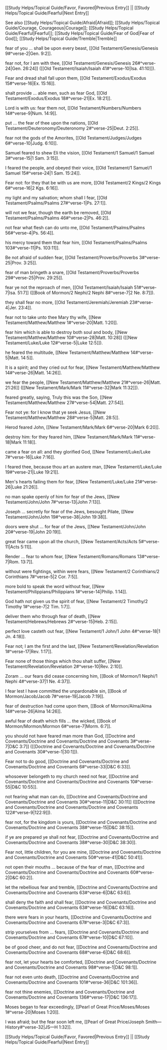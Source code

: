 [[Study Helps/Topical Guide/Favor, Favored|Previous Entry]]  ||  [[Study Helps/Topical Guide/Fearful|Next Entry]]

 See also [[Study Helps/Topical Guide/Afraid|Afraid]]; [[Study Helps/Topical Guide/Courage, Courageous|Courage]]; [[Study Helps/Topical Guide/Fearful|Fearful]]; [[Study Helps/Topical Guide/Fear of God|Fear of God]]; [[Study Helps/Topical Guide/Tremble|Tremble]]

 fear of you ... shall be upon every beast, [[Old Testament/Genesis/Genesis 9#^verse-2|Gen. 9:2]].

 fear not, for I am with thee, [[Old Testament/Genesis/Genesis 26#^verse-24|Gen. 26:24]] ([[Old Testament/Isaiah/Isaiah 41#^verse-10|Isa. 41:10]]).

 Fear and dread shall fall upon them, [[Old Testament/Exodus/Exodus 15#^verse-16|Ex. 15:16]].

 shalt provide ... able men, such as fear God, [[Old Testament/Exodus/Exodus 18#^verse-21|Ex. 18:21]].

 Lord is with us: fear them not, [[Old Testament/Numbers/Numbers 14#^verse-9|Num. 14:9]].

 put ... the fear of thee upon the nations, [[Old Testament/Deuteronomy/Deuteronomy 2#^verse-25|Deut. 2:25]].

 fear not the gods of the Amorites, [[Old Testament/Judges/Judges 6#^verse-10|Judg. 6:10]].

 Samuel feared to shew Eli the vision, [[Old Testament/1 Samuel/1 Samuel 3#^verse-15|1 Sam. 3:15]].

 I feared the people, and obeyed their voice, [[Old Testament/1 Samuel/1 Samuel 15#^verse-24|1 Sam. 15:24]].

 Fear not: for they that be with us are more, [[Old Testament/2 Kings/2 Kings 6#^verse-16|2 Kgs. 6:16]].

 my light and my salvation; whom shall I fear, [[Old Testament/Psalms/Psalms 27#^verse-1|Ps. 27:1]].

 will not we fear, though the earth be removed, [[Old Testament/Psalms/Psalms 46#^verse-2|Ps. 46:2]].

 not fear what flesh can do unto me, [[Old Testament/Psalms/Psalms 56#^verse-4|Ps. 56:4]].

 his mercy toward them that fear him, [[Old Testament/Psalms/Psalms 103#^verse-11|Ps. 103:11]].

 Be not afraid of sudden fear, [[Old Testament/Proverbs/Proverbs 3#^verse-25|Prov. 3:25]].

 fear of man bringeth a snare, [[Old Testament/Proverbs/Proverbs 29#^verse-25|Prov. 29:25]].

 fear ye not the reproach of men, [[Old Testament/Isaiah/Isaiah 51#^verse-7|Isa. 51:7]] ([[Book of Mormon/2 Nephi/2 Nephi 8#^verse-7|2 Ne. 8:7]]).

 they shall fear no more, [[Old Testament/Jeremiah/Jeremiah 23#^verse-4|Jer. 23:4]].

 fear not to take unto thee Mary thy wife, [[New Testament/Matthew/Matthew 1#^verse-20|Matt. 1:20]].

 fear him which is able to destroy both soul and body, [[New Testament/Matthew/Matthew 10#^verse-28|Matt. 10:28]] ([[New Testament/Luke/Luke 12#^verse-5|Luke 12:5]]).

 he feared the multitude, [[New Testament/Matthew/Matthew 14#^verse-5|Matt. 14:5]].

 It is a spirit; and they cried out for fear, [[New Testament/Matthew/Matthew 14#^verse-26|Matt. 14:26]].

 we fear the people, [[New Testament/Matthew/Matthew 21#^verse-26|Matt. 21:26]] ([[New Testament/Mark/Mark 11#^verse-32|Mark 11:32]]).

 feared greatly, saying, Truly this was the Son, [[New Testament/Matthew/Matthew 27#^verse-54|Matt. 27:54]].

 Fear not ye: for I know that ye seek Jesus, [[New Testament/Matthew/Matthew 28#^verse-5|Matt. 28:5]].

 Herod feared John, [[New Testament/Mark/Mark 6#^verse-20|Mark 6:20]].

 destroy him: for they feared him, [[New Testament/Mark/Mark 11#^verse-18|Mark 11:18]].

 came a fear on all: and they glorified God, [[New Testament/Luke/Luke 7#^verse-16|Luke 7:16]].

 I feared thee, because thou art an austere man, [[New Testament/Luke/Luke 19#^verse-21|Luke 19:21]].

 Men's hearts failing them for fear, [[New Testament/Luke/Luke 21#^verse-26|Luke 21:26]].

 no man spake openly of him for fear of the Jews, [[New Testament/John/John 7#^verse-13|John 7:13]].

 Joseph ... secretly for fear of the Jews, besought Pilate, [[New Testament/John/John 19#^verse-38|John 19:38]].

 doors were shut ... for fear of the Jews, [[New Testament/John/John 20#^verse-19|John 20:19]].

 great fear came upon all the church, [[New Testament/Acts/Acts 5#^verse-11|Acts 5:11]].

 Render ... fear to whom fear, [[New Testament/Romans/Romans 13#^verse-7|Rom. 13:7]].

 without were fightings, within were fears, [[New Testament/2 Corinthians/2 Corinthians 7#^verse-5|2 Cor. 7:5]].

 more bold to speak the word without fear, [[New Testament/Philippians/Philippians 1#^verse-14|Philip. 1:14]].

 God hath not given us the spirit of fear, [[New Testament/2 Timothy/2 Timothy 1#^verse-7|2 Tim. 1:7]].

 deliver them who through fear of death, [[New Testament/Hebrews/Hebrews 2#^verse-15|Heb. 2:15]].

 perfect love casteth out fear, [[New Testament/1 John/1 John 4#^verse-18|1 Jn. 4:18]].

 Fear not; I am the first and the last, [[New Testament/Revelation/Revelation 1#^verse-17|Rev. 1:17]].

 Fear none of those things which thou shalt suffer, [[New Testament/Revelation/Revelation 2#^verse-10|Rev. 2:10]].

 Zoram ... our fears did cease concerning him, [[Book of Mormon/1 Nephi/1 Nephi 4#^verse-37|1 Ne. 4:37]].

 I fear lest I have committed the unpardonable sin, [[Book of Mormon/Jacob/Jacob 7#^verse-19|Jacob 7:19]].

 fear of destruction had come upon them, [[Book of Mormon/Alma/Alma 14#^verse-26|Alma 14:26]].

 awful fear of death which fills ... the wicked, [[Book of Mormon/Mormon/Mormon 6#^verse-7|Morm. 6:7]].

 you should not have feared man more than God, [[Doctrine and Covenants/Doctrine and Covenants/Doctrine and Covenants 3#^verse-7|D&C 3:7]] ([[Doctrine and Covenants/Doctrine and Covenants/Doctrine and Covenants 30#^verse-1|30:1]]).

 Fear not to do good, [[Doctrine and Covenants/Doctrine and Covenants/Doctrine and Covenants 6#^verse-33|D&C 6:33]].

 whosoever belongeth to my church need not fear, [[Doctrine and Covenants/Doctrine and Covenants/Doctrine and Covenants 10#^verse-55|D&C 10:55]].

 not fearing what man can do, [[Doctrine and Covenants/Doctrine and Covenants/Doctrine and Covenants 30#^verse-11|D&C 30:11]] ([[Doctrine and Covenants/Doctrine and Covenants/Doctrine and Covenants 122#^verse-9|122:9]]).

 fear not, for the kingdom is yours, [[Doctrine and Covenants/Doctrine and Covenants/Doctrine and Covenants 38#^verse-15|D&C 38:15]].

 if ye are prepared ye shall not fear, [[Doctrine and Covenants/Doctrine and Covenants/Doctrine and Covenants 38#^verse-30|D&C 38:30]].

 Fear not, little children, for you are mine, [[Doctrine and Covenants/Doctrine and Covenants/Doctrine and Covenants 50#^verse-41|D&C 50:41]].

 not open their mouths ... because of the fear of man, [[Doctrine and Covenants/Doctrine and Covenants/Doctrine and Covenants 60#^verse-2|D&C 60:2]].

 let the rebellious fear and tremble, [[Doctrine and Covenants/Doctrine and Covenants/Doctrine and Covenants 63#^verse-6|D&C 63:6]].

 shall deny the faith and shall fear, [[Doctrine and Covenants/Doctrine and Covenants/Doctrine and Covenants 63#^verse-16|D&C 63:16]].

 there were fears in your hearts, [[Doctrine and Covenants/Doctrine and Covenants/Doctrine and Covenants 67#^verse-3|D&C 67:3]].

 strip yourselves from ... fears, [[Doctrine and Covenants/Doctrine and Covenants/Doctrine and Covenants 67#^verse-10|D&C 67:10]].

 be of good cheer, and do not fear, [[Doctrine and Covenants/Doctrine and Covenants/Doctrine and Covenants 68#^verse-6|D&C 68:6]].

 fear not, let your hearts be comforted, [[Doctrine and Covenants/Doctrine and Covenants/Doctrine and Covenants 98#^verse-1|D&C 98:1]].

 fear not even unto death, [[Doctrine and Covenants/Doctrine and Covenants/Doctrine and Covenants 101#^verse-36|D&C 101:36]].

 fear not thine enemies, [[Doctrine and Covenants/Doctrine and Covenants/Doctrine and Covenants 136#^verse-17|D&C 136:17]].

 Moses began to fear exceedingly, [[Pearl of Great Price/Moses/Moses 1#^verse-20|Moses 1:20]].

 I was afraid; but the fear soon left me, [[Pearl of Great Price/Joseph Smith—History#^verse-32|JS—H 1:32]].

[[Study Helps/Topical Guide/Favor, Favored|Previous Entry]]  ||  [[Study Helps/Topical Guide/Fearful|Next Entry]]